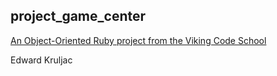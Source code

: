 ## project_game_center

[An Object-Oriented Ruby project from the Viking Code School](http://www.vikingcodeschool.com)

Edward Kruljac